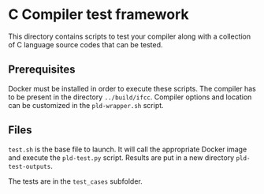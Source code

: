 # C Compiler test framework

This directory contains scripts to test your compiler along with 
a collection of C language source codes that can be tested.

## Prerequisites

Docker must be installed in order to execute these scripts. The compiler has 
to be present in the directory `../build/ifcc`. Compiler options and location
can be customized in the `pld-wrapper.sh` script.

## Files

`test.sh` is the base file to launch. It will call the appropriate Docker
image and execute the `pld-test.py` script. Results are put in a new directory
`pld-test-outputs`.

The tests are in the `test_cases` subfolder. 
